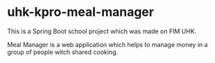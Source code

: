 # uhk-kpro-meal-manager
This is a Spring Boot school project which was made on FIM UHK.

Meal Manager is a web application which helps to manage money in a group of people witch shared cooking.
